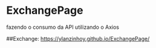 # ExchangePage
fazendo o consumo da API utilizando o Axios

##Exchange: https://ylanzinhoy.github.io/ExchangePage/

